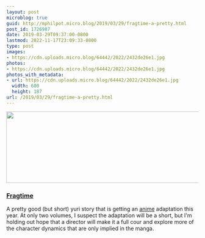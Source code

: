 ```yaml
---
layout: post
microblog: true
guid: http://mphilpot.micro.blog/2019/03/29/fragtime-a-pretty.html
post_id: 1726987
date: 2019-03-29T09:37:00-0800
lastmod: 2022-11-17T23:09:33-0800
type: post
images:
- https://cdn.uploads.micro.blog/64442/2022/2432de26e1.jpg
photos:
- https://cdn.uploads.micro.blog/64442/2022/2432de26e1.jpg
photos_with_metadata:
- url: https://cdn.uploads.micro.blog/64442/2022/2432de26e1.jpg
  width: 600
  height: 187
url: /2019/03/29/fragtime-a-pretty.html
---
```

<img src="uploads/2022/2432de26e1.jpg" width="600" height="187" alt="">

### [Fragtime](https://anilist.co/manga/85402/Fragtime/)

A pretty good (but short) yuri story that is getting an [anime](https://anilist.co/anime/108487/Fragtime/) adaptation this year. At only two volumes, I suspect the adaptation will be a short, but I'm holding out hope that a director will make it a full cour and explore more of the character dynamics that are only implied in the manga.

